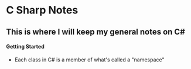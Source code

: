 # C Sharp Notes

## This is where I will keep my general notes on C#

#### Getting Started
- Each class in C# is a member of what's called a "namespace"
